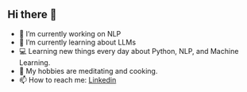 ## Hi there 👋

- 🔭 I’m currently working on NLP
- 🌱 I’m currently learning about LLMs
- 💻 Learning new things every day about Python, NLP, and Machine Learning.
- 🧘 My hobbies are meditating and cooking.
- 📫 How to reach me: [Linkedin](https://www.linkedin.com/in/fabiolagcorrea/)
